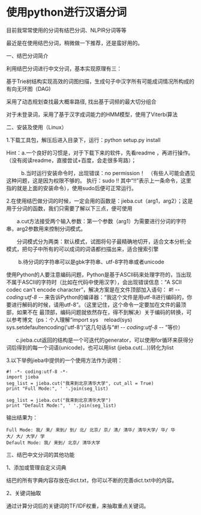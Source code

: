 # 使用python进行汉语分词

目前我常常使用的分词有结巴分词、NLPIR分词等等

最近是在使用结巴分词，稍微做一下推荐，还是蛮好用的。

一、结巴分词简介

利用结巴分词进行中文分词，基本实现原理有三：

基于Trie树结构实现高效的词图扫描，生成句子中汉字所有可能成词情况所构成的有向无环图（DAG)

采用了动态规划查找最大概率路径, 找出基于词频的最大切分组合

对于未登录词，采用了基于汉字成词能力的HMM模型，使用了Viterbi算法

二、安装及使用（Linux）

1.下载工具包，解压后进入目录下，运行：python setup.py install

Hint：a.一个良好的习惯是，对于下载下来的软件，先看readme ，再进行操作。（没有阅读readme，直接尝试+百度，会走很多弯路）；

　　   b.当时运行安装命令时，出现错误：no permission！  （有些人可能会遇见这种问题，这是因为权限不够的。 执行：sudo !!
其中“!!”表示上一条命令，这里指的就是上面的安装命令），使用sudo后便可正常运行。

  

2.在使用结巴做分词的时候，一定会用的函数是：jieba.cut（arg1，arg2）；这是用于分词的函数，我们只需要了解以下三点，便可使用

　　a.cut方法接受两个输入参数：第一个参数（arg1）为需要进行分词的字符串，arg2参数用来控制分词模式。

　　分词模式分为两类：默认模式，试图将句子最精确地切开，适合文本分析;全模式，把句子中所有的可以成词的词语都扫描出来，适合搜索引擎

 　　b.待分词的字符串可以是gbk字符串、utf-8字符串或者unicode

使用Python的人要注意编码问题，Python是基于ASCII码来处理字符的，当出现不属于ASCII的字符时（比如在代码中使用汉字），会出现错误信息：“A
SCII codec can't encode character”，解决方案是在文件顶部加入语句： #! -*- coding:utf-8 -*-
来告诉Python的编译器：“我这个文件是用utf-8进行编码的，你要进行解码的时候，请用utf-8”。（这里记住，这个命令一定要加在文件的最顶部，如果不在
最顶部，编码问题就依然存在，得不到解决）关于编码的转换，可以参考博文（ps：个人理解“import sys    reload(sys)
sys.setdefaultencoding('utf-8')”这几句话与“#! -*- coding:utf-8 -*- ”等价）

 　  c.jieba.cut返回的结构是一个可迭代的generator，可以使用for循环来获得分词后得到的每一个词语(unicode)，也可以用list
(jieba.cut(...))转化为list

3.以下举例jieba中提供的一个使用方法作为说明：

    
    
    #! -*- coding:utf-8 -*-
    import jieba
    seg_list = jieba.cut("我来到北京清华大学", cut_all = True)
    print "Full Mode:", ' '.join(seg_list)
     
    seg_list = jieba.cut("我来到北京清华大学")
    print "Default Mode:", ' '.join(seg_list)

输出结果为：

    
    
    Full Mode: 我/ 来/ 来到/ 到/ 北/ 北京/ 京/ 清/ 清华/ 清华大学/ 华/ 华大/ 大/ 大学/ 学  
    Default Mode: 我/ 来到/ 北京/ 清华大学

三、结巴中文分词的其他功能

1、添加或管理自定义词典

结巴的所有字典内容存放在dict.txt，你可以不断的完善dict.txt中的内容。

2、关键词抽取

通过计算分词后的关键词的TF/IDF权重，来抽取重点关键词。

  

